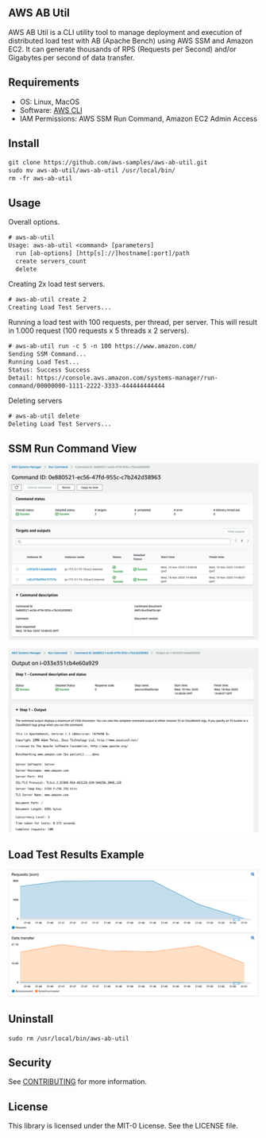 ## AWS AB Util 

AWS AB Util is a CLI utility tool to manage deployment and execution of distributed load test with AB (Apache Bench) using AWS SSM and Amazon EC2. It can generate thousands of RPS (Requests per Second) and/or Gigabytes per second of data transfer.

## Requirements
- OS: Linux, MacOS
- Software: [AWS CLI](https://aws.amazon.com/cli/)
- IAM Permissions: AWS SSM Run Command, Amazon EC2 Admin Access

## Install
```
git clone https://github.com/aws-samples/aws-ab-util.git
sudo mv aws-ab-util/aws-ab-util /usr/local/bin/
rm -fr aws-ab-util
```

## Usage
Overall options.
```
# aws-ab-util
Usage: aws-ab-util <command> [parameters]
  run [ab-options] [http[s]://]hostname[:port]/path
  create servers_count
  delete
```


Creating 2x load test servers.
```
# aws-ab-util create 2
Creating Load Test Servers...
```


Running a load test with 100 requests, per thread, per server. This will result in 1.000 request (100 requests x 5 threads  x 2 servers).
```
# aws-ab-util run -c 5 -n 100 https://www.amazon.com/
Sending SSM Command...
Running Load Test...
Status: Success Success
Detail: https://console.aws.amazon.com/systems-manager/run-command/00000000-1111-2222-3333-444444444444
```

Deleting servers
```
# aws-ab-util delete
Deleting Load Test Servers...
```

## SSM Run Command View
![SSM Command Execution](images/aws-ab-command-execution.png)

![SSM Command Output](images/aws-ab-command-output.png)

## Load Test Results Example
![Load test results example](images/aws-ab-load-test.png)

## Uninstall
```
sudo rm /usr/local/bin/aws-ab-util
```

## Security

See [CONTRIBUTING](CONTRIBUTING.md#security-issue-notifications) for more information.

## License

This library is licensed under the MIT-0 License. See the LICENSE file.

